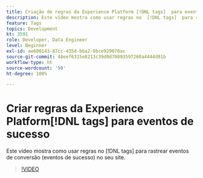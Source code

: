 ```yaml
---
title: Criação de regras da Experience Platform [!DNL tags]  para eventos bem-sucedidos
description: Este vídeo mostra como usar regras no  [!DNL tags]  para rastrear eventos de conversão (eventos de sucesso) em seu site.
feature: Tags
topics: Development
kt: 3591
role: Developer, Data Engineer
level: Beginner
exl-id: ae600143-87cc-435d-bba2-0bce929070ac
source-git-commit: 48eef6315e8213c39d0d70093597260a4444d81b
workflow-type: ht
source-wordcount: '50'
ht-degree: 100%

---
```


# Criar regras da Experience Platform[!DNL tags] para eventos de sucesso

Este vídeo mostra como usar regras no [!DNL tags] para rastrear eventos de conversão (eventos de sucesso) no seu site.

>[!VIDEO](https://video.tv.adobe.com/v/28778/?quality=12&learn=on)
